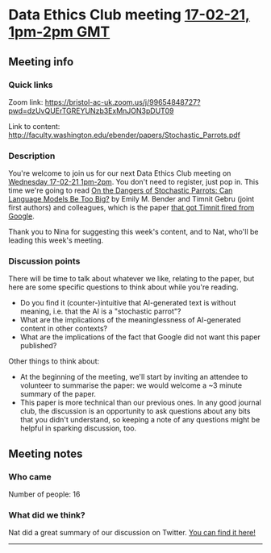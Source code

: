 # Data Ethics Club meeting [17-02-21, 1pm-2pm GMT](https://www.timeanddate.com/worldclock/fixedtime.html?msg=Data+Ethics+Club&iso=20210217T13&p1=299&ah=1)
<!-- 
TODO:
- [ ] Change to a new branch (DD-MM-YY_meeting)
- [ ] Copy this template to meetings/YEAR/DD-MM-YY_meeting.md (put in actual year + date)
- [ ] Put in the Event time on: https://www.timeanddate.com/worldclock/fixedform.html and copy result to LINK-TO-TIMEDATE
- [ ] Change all ALL-CAPS placeholders in this form
- [ ] Add link to the new file in MEETINGS.md
- [ ] Pull request!
- [ ] Create or edit the calendar invite to copy and paste this info over and send it/send an update.
- [ ] Maybe tweet it? #DataEthicsClub @jgiBristol

Repeat meeting link is currently: https://bristol-ac-uk.zoom.us/j/99654848727?pwd=dzUvQUErTGREYUNzb3ExMnJON3pDUT09

Usual time 13:00-14:00
-->
## Meeting info

### Quick links

Zoom link: https://bristol-ac-uk.zoom.us/j/99654848727?pwd=dzUvQUErTGREYUNzb3ExMnJON3pDUT09

Link to content: http://faculty.washington.edu/ebender/papers/Stochastic_Parrots.pdf

### Description
You're welcome to join us for our next Data Ethics Club meeting on [Wednesday 17-02-21 1pm-2pm](https://www.timeanddate.com/worldclock/fixedtime.html?msg=Data+Ethics+Club&iso=20210217T13&p1=299&ah=1). 
You don't need to register, just pop in. 
This time we're going to read [On the Dangers of Stochastic Parrots:
Can Language Models Be Too Big?](http://faculty.washington.edu/ebender/papers/Stochastic_Parrots.pdf) by Emily M. Bender and Timnit Gebru (joint first authors) and colleagues, which is the paper [that got Timnit fired from Google](https://www.wired.com/story/timnit-gebru-exit-google-exposes-crisis-in-ai/). 

Thank you to Nina for suggesting this week's content, and to Nat, who'll be leading this week's meeting.

### Discussion points
There will be time to talk about whatever we like, relating to the paper, but here are some specific questions to think about while you're reading.
- Do you find it (counter-)intuitive that AI-generated text is without meaning, i.e. that the AI is a "stochastic parrot"? 
- What are the implications of the meaninglessness of AI-generated content in other contexts?
- What are the implications of the fact that Google did not want this paper published?

Other things to think about:
- At the beginning of the meeting, we'll start by inviting an attendee to volunteer to summarise the paper: we would welcome a ~3 minute summary of the paper.
- This paper is more technical than our previous ones. In any good journal club, the discussion is an opportunity to ask questions about any bits that you didn't understand, so keeping a note of any questions might be helpful in sparking discussion, too.

## Meeting notes

### Who came
Number of people: 16

### What did we think?
Nat did a great summary of our discussion on Twitter. [You can find it here!](https://twitter.com/StatalieT/status/1362045192543600641?s=20)

---

<!--

## Meeting notes

### Who came
Number of people:

### What did we think?
Notes here!
Shall we email the author? If so, who'll send the email?

-->
